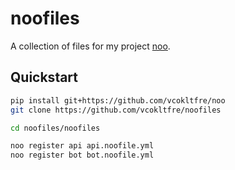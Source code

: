 # noofiles

A collection of files for my project [noo](https://github.com/vcokltfre/noo).

## Quickstart

```sh
pip install git+https://github.com/vcokltfre/noo
git clone https://github.com/vcokltfre/noofiles

cd noofiles/noofiles

noo register api api.noofile.yml
noo register bot bot.noofile.yml
```
